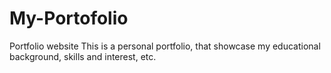 # My-Portofolio
Portfolio website
This is   a personal portfolio, that showcase my educational background, skills and interest, etc.
